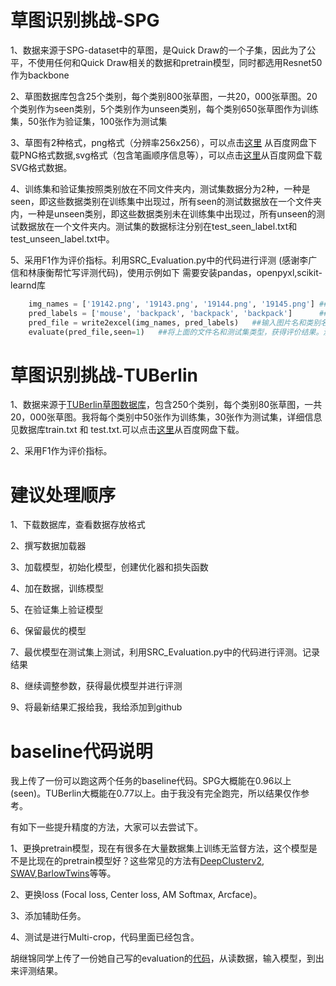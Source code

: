 # 草图识别挑战-SPG

1、数据来源于SPG-dataset中的草图，是Quick Draw的一个子集，因此为了公平，不使用任何和Quick Draw相关的数据和pretrain模型，同时都选用Resnet50作为backbone

2、草图数据库包含25个类别，每个类别800张草图，一共20，000张草图。20个类别作为seen类别，5个类别作为unseen类别，每个类别650张草图作为训练集，50张作为验证集，100张作为测试集

3、草图有2种格式，png格式（分辨率256x256），可以点击[这里](https://pan.baidu.com/s/1DRawrYLnBmxXe3laDSiBCA?pwd=94cu) 从百度网盘下载PNG格式数据,svg格式（包含笔画顺序信息等），可以点击[这里](https://pan.baidu.com/s/1kYSV-GFOgIR0U2tFpgKD9Q?pwd=4fsp)从百度网盘下载SVG格式数据。

4、训练集和验证集按照类别放在不同文件夹内，测试集数据分为2种，一种是seen，即这些数据类别在训练集中出现过，所有seen的测试数据放在一个文件夹内，一种是unseen类别，即这些数据类别未在训练集中出现过，所有unseen的测试数据放在一个文件夹内。测试集的数据标注分别在test_seen_label.txt和test_unseen_label.txt中。

5、采用F1作为评价指标。利用SRC_Evaluation.py中的代码进行评测 (感谢李广信和林康衡帮忙写评测代码)，使用示例如下
需要安装pandas，openpyxl,scikit-learnd库

```python
    img_names = ['19142.png', '19143.png', '19144.png', '19145.png'] ##测试图片名，利用list存储
    pred_labels = ['mouse', 'backpack', 'backpack', 'backpack']      ##预测类别名，和上面的图片名一一对应，利用list存储
    pred_file = write2excel(img_names, pred_labels)   ##输入图片名和类别名，将其存储在excel文件中,并返回文件名
    evaluate(pred_file,seen=1)   ##将上面的文件名和测试集类型，获得评价结果。测试集类型分为seen和unseen，默认为1，为seen类别，设置为0，为unseen类别
```

# 草图识别挑战-TUBerlin

1、数据来源于[TUBerlin草图数据库](https://cybertron.cg.tu-berlin.de/eitz/projects/classifysketch/)，包含250个类别，每个类别80张草图，一共20，000张草图。我将每个类别中50张作为训练集，30张作为测试集，详细信息见数据库train.txt 和 test.txt.可以点击[这里](https://pan.baidu.com/s/17Ja1LySQprZJhs8Vk1YNFQ?pwd=twvf)从百度网盘下载。

2、采用F1作为评价指标。

# 建议处理顺序
1、下载数据库，查看数据存放格式

2、撰写数据加载器

3、加载模型，初始化模型，创建优化器和损失函数

4、加在数据，训练模型

5、在验证集上验证模型

6、保留最优的模型

7、最优模型在测试集上测试，利用SRC_Evaluation.py中的代码进行评测。记录结果

8、继续调整参数，获得最优模型并进行评测

9、将最新结果汇报给我，我给添加到github

# baseline代码说明
我上传了一份可以跑这两个任务的baseline代码。SPG大概能在0.96以上(seen)。TUBerlin大概能在0.77以上。由于我没有完全跑完，所以结果仅作参考。

有如下一些提升精度的方法，大家可以去尝试下。

1、更换pretrain模型，现在有很多在大量数据集上训练无监督方法，这个模型是不是比现在的pretrain模型好？这些常见的方法有[DeepClusterv2](https://github.com/facebookresearch/swav), [SWAV](https://github.com/facebookresearch/swav),[BarlowTwins](https://github.com/facebookresearch/barlowtwins)等等。

2、更换loss (Focal loss, Center loss, AM Softmax, Arcface)。

3、添加辅助任务。

4、测试是进行Multi-crop，代码里面已经包含。

胡继锦同学上传了一份她自己写的evaluation的[代码](https://github.com/HuJijin/Sketch_Recognition_Challenge/tree/main/evaluation)，从读数据，输入模型，到出来评测结果。






